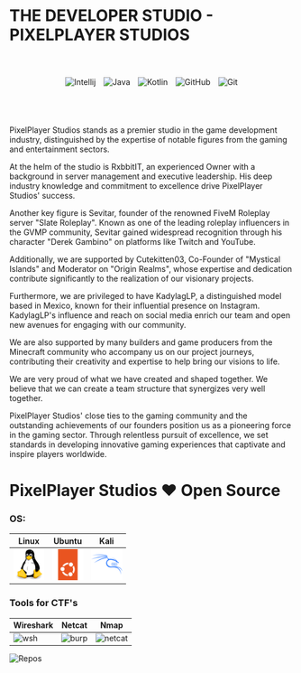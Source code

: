 # THE DEVELOPER STUDIO - PIXELPLAYER STUDIOS

<br>
<div align="center">
  <div align="center" style="padding: 20px">
  <img align="center" style="padding-left: 5px; padding-right: 5px" alt="Intellij" width="45px" src="https://cdn.iconscout.com/icon/free/png-512/intellij-idea-569199.png" />
  <img align="center" style="padding-left: 5px; padding-right: 5px" alt="Java" width="45px" src="https://upload-icon.s3.us-east-2.amazonaws.com/uploads/icons/png/378554371540553613-512.png" />
  <img align="center" style="padding-left: 5px; padding-right: 5px" alt="Kotlin" width="45px" src="https://upload-icon.s3.us-east-2.amazonaws.com/uploads/icons/png/18852341021548218200-512.png" />
  <img align="center" style="padding-left: 5px; padding-right: 5px" alt="GitHub" width="45px" src="https://icon-library.com/images/github_png63.png" />
  <img align="center" style="padding-left: 5px; padding-right: 5px" alt="Git" width="45px" src="https://upload.wikimedia.org/wikipedia/commons/thumb/3/3f/Git_icon.svg/1024px-Git_icon.svg.png" />
  </div>
</div>
<br>
 <br>

PixelPlayer Studios stands as a premier studio in the game development industry, distinguished by the expertise of notable figures from the gaming and entertainment sectors.

At the helm of the studio is RxbbitIT, an experienced Owner with a background in server management and executive leadership. His deep industry knowledge and commitment to excellence drive PixelPlayer Studios' success.

Another key figure is Sevitar, founder of the renowned FiveM Roleplay server "Slate Roleplay". Known as one of the leading roleplay influencers in the GVMP community, Sevitar gained widespread recognition through his character "Derek Gambino" on platforms like Twitch and YouTube.

Additionally, we are supported by Cutekitten03, Co-Founder of "Mystical Islands" and Moderator on "Origin Realms", whose expertise and dedication contribute significantly to the realization of our visionary projects.

Furthermore, we are privileged to have KadylagLP, a distinguished model based in Mexico, known for their influential presence on Instagram. KadylagLP's influence and reach on social media enrich our team and open new avenues for engaging with our community.

We are also supported by many builders and game producers from the Minecraft community who accompany us on our project journeys, contributing their creativity and expertise to help bring our visions to life.

We are very proud of what we have created and shaped together. We believe that we can create a team structure that synergizes very well together.

PixelPlayer Studios' close ties to the gaming community and the outstanding achievements of our founders position us as a pioneering force in the gaming sector. Through relentless pursuit of excellence, we set standards in developing innovative gaming experiences that captivate and inspire players worldwide.

#
# PixelPlayer Studios ❤️ Open Source

### OS:

| Linux | Ubuntu | Kali |
|----------|----------|----------|
| <img src="https://github.com/devicons/devicon/blob/master/icons/linux/linux-original.svg" title="Linux" alt="Linux" width="55" height="55"/> | <img src="https://github.com/devicons/devicon/blob/master/icons/ubuntu/ubuntu-original.svg" title="Ubuntu" alt="Ubuntu" width="55" height="55"/> | <img src="https://github.com/canaleal/devicon/blob/new-icon-kali-linux/icons/kalilinux/kalilinux-original-wordmark.svg" title="Linux" alt="Linux" width="55" height="55"/> |

### Tools for CTF's
 
| Wireshark | Netcat | Nmap |
|----------|----------|----------|
|<img src="assets/Wireshark_icon.svg.png" alt="wsh" width="55" height="55" /> |<img src="assets/burp.svg" alt="burp" width="85" height="55" /> |<img src="assets/netcat_logo_shadow.svg" alt="netcat" width="55" height="55" /> |<img src="assets/nmap-logo.svg" alt="nmap" width="55" height="55" />|

![Repos](https://raw.githubusercontent.com/sammorozov/sammorozov/93295f8b496a5f6c442757108ce760cd75ad5f9f/assets/github-snake.svg)
